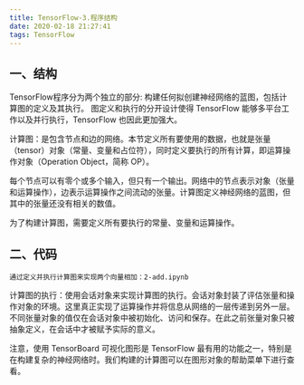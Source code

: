 ```yaml
---
title: TensorFlow-3.程序结构
date: 2020-02-18 21:27:41
tags: TensorFlow
---
```

## 一、结构
TensorFlow程序分为两个独立的部分:
    构建任何拟创建神经网络的蓝图，包括计算图的定义及其执行。
    图定义和执行的分开设计使得 TensorFlow 能够多平台工作以及并行执行，TensorFlow 也因此更加强大。

计算图：是包含节点和边的网络。本节定义所有要使用的数据，也就是张量（tensor）对象（常量、变量和占位符），同时定义要执行的所有计算，即运算操作对象（Operation Object，简称 OP）。

每个节点可以有零个或多个输入，但只有一个输出。网络中的节点表示对象（张量和运算操作），边表示运算操作之间流动的张量。计算图定义神经网络的蓝图，但其中的张量还没有相关的数值。

为了构建计算图，需要定义所有要执行的常量、变量和运算操作。

## 二、代码
    通过定义并执行计算图来实现两个向量相加：2-add.ipynb

计算图的执行：使用会话对象来实现计算图的执行。会话对象封装了评估张量和操作对象的环境。这里真正实现了运算操作并将信息从网络的一层传递到另外一层。不同张量对象的值仅在会话对象中被初始化、访问和保存。在此之前张量对象只被抽象定义，在会话中才被赋予实际的意义。

注意，使用 TensorBoard 可视化图形是 TensorFlow 最有用的功能之一，特别是在构建复杂的神经网络时。我们构建的计算图可以在图形对象的帮助菜单下进行查看。
